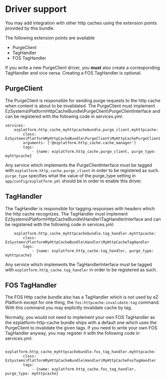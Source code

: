 # Driver support

You may add integration with other http caches using the extension points provided by this bundle.

The following extension points are available
 - PurgeClient
 - TagHandler
 - FOS TagHandler

If you write a new PurgeClient driver, you **must** also create a corresponding TagHandler and vice
versa. Creating a FOS TagHandler is optional.


## PurgeClient

The PurgeClient is responsible for sending purge requests to the http cache when content is about to be invalidated.
The PurgeClient must implement EzSystems\PlatformHttpCacheBundle\PurgeClient\PurgeClientInterface and can be registered
with the following code in services.yml:

```
services:
    ezplatform.http_cache_myhttpcachebundle.purge_client.myhttpcache:
        class: EzSystems\PlatformMyHttpCacheBundle\PurgeClient\MyHttpCachePurgeClient
        arguments: ['@ezplatform.http_cache.cache_manager']
        tags:
            - {name: ezplatform.http_cache.purge_client, purge_type: myhttpcache}
```

Any service which implements the PurgeClientInterface must be tagged with `ezplatform.http_cache.purge_client` in order
to be registered as such.
`purge_type` specifies what the value of the purge_type setting in `app/config/ezplatform.yml` should be in order to
enable this driver.


## TagHandler

The TagHandler is responsible for tagging responses with headers which the http cache recognizes.
The TagHandler must implement EzSystems\PlatformHttpCacheBundle\Handler\TagHandlerInterface and can be registered with
the following code in services.yml:

```
    ezplatform.http_cache_myhttpcachebundle.tag_handler.myhttpcache:
        class: EzSystems\PlatformMyHttpCacheBundle\Handler\MyHttpCacheTagHandler
        tags:
            - {name: ezplatform.http_cache.tag_handler, purge_type: myhttpcache}

```

Any service which implements the TagHandlerInterface must be tagged with `ezplatform.http_cache.tag_handler` in order
to be registered as such.

## FOS TagHandler

The FOS Http cache bundle also has a TagHandler which is not used by eZ Platform except for one thing, the
`fos:httpcache:invalidate:tag` command. With this command you may explicitly invalidate cache by tag.

Normally, you would not need to implement your own FOS TagHandler as the ezplatform-http-cache bundle ships with a
default one which uses the PurgeClient to invalidate the given tags.
If you need to write your own FOS TagHandler anyway, you may register it with the following code in services.yml:

```
    ezplatform.http_cache_myhttpcachebundle.fos_tag_handler.myhttpcache:
        class: EzSystems\PlatformMyHttpCacheBundle\Handler\MyHttpCacheFosTagHandler
        tags:
            - {name: ezplatform.http_cache.fos_tag_handler, purge_type: myhttpcache}
```
